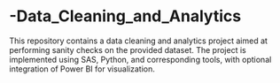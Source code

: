 # -Data_Cleaning_and_Analytics
This repository contains a data cleaning and analytics project aimed at performing sanity checks on the provided dataset. The project is implemented using SAS, Python, and corresponding tools, with optional integration of Power BI for visualization.

